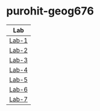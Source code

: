 # purohit-geog676
|Lab             |
|:--------------:|
|[Lab-1](https://github.com/bhumika-purohit/purohit-geog676/blob/b2ebdc93f0e846af397b83c9e045eea668e5b273/Lab-1)|
|[Lab-2](https://github.com/bhumika-purohit/purohit-geog676/blob/b2ebdc93f0e846af397b83c9e045eea668e5b273/Lab-2)|
|[Lab-3](https://github.com/bhumika-purohit/purohit-geog676/blob/98481c78eb44f3ccf1970ef8d774256a4334a5e9/Lab-3)|
|[Lab-4](https://github.com/bhumika-purohit/purohit-geog676/blob/3659454014af3574cdb2ec0acf4c141448981cd9/Lab-4)|
|[Lab-5](https://github.com/bhumika-purohit/purohit-geog676/blob/b2ebdc93f0e846af397b83c9e045eea668e5b273/Lab-5)|
|[Lab-6](https://github.com/bhumika-purohit/purohit-geog676/blob/b2ebdc93f0e846af397b83c9e045eea668e5b273/Lab-6)|
|[Lab-7](https://github.com/bhumika-purohit/purohit-geog676/blob/b2ebdc93f0e846af397b83c9e045eea668e5b273/Lab-7)|
